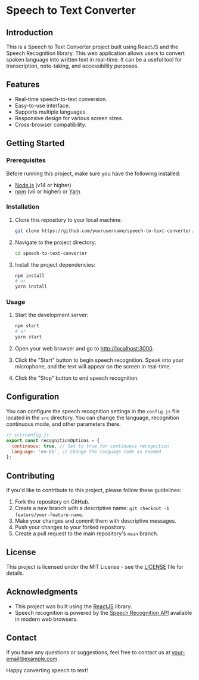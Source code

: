 # Speech to Text Converter

## Introduction

This is a Speech to Text Converter project built using ReactJS and the Speech Recognition library. This web application allows users to convert spoken language into written text in real-time. It can be a useful tool for transcription, note-taking, and accessibility purposes.

## Features

- Real-time speech-to-text conversion.
- Easy-to-use interface.
- Supports multiple languages.
- Responsive design for various screen sizes.
- Cross-browser compatibility.

## Getting Started

### Prerequisites

Before running this project, make sure you have the following installed:

- [Node.js](https://nodejs.org/) (v14 or higher)
- [npm](https://www.npmjs.com/) (v6 or higher) or [Yarn](https://yarnpkg.com/)

### Installation

1. Clone this repository to your local machine:

   ```bash
   git clone https://github.com/yourusername/speech-to-text-converter.git
   ```

2. Navigate to the project directory:

   ```bash
   cd speech-to-text-converter
   ```

3. Install the project dependencies:

   ```bash
   npm install
   # or
   yarn install
   ```

### Usage

1. Start the development server:

   ```bash
   npm start
   # or
   yarn start
   ```

2. Open your web browser and go to [http://localhost:3000](http://localhost:3000).

3. Click the "Start" button to begin speech recognition. Speak into your microphone, and the text will appear on the screen in real-time.

4. Click the "Stop" button to end speech recognition.

## Configuration

You can configure the speech recognition settings in the `config.js` file located in the `src` directory. You can change the language, recognition continuous mode, and other parameters there.

```javascript
// src/config.js
export const recognitionOptions = {
  continuous: true, // Set to true for continuous recognition
  language: 'en-US', // Change the language code as needed
};
```

## Contributing

If you'd like to contribute to this project, please follow these guidelines:

1. Fork the repository on GitHub.
2. Create a new branch with a descriptive name: `git checkout -b feature/your-feature-name`.
3. Make your changes and commit them with descriptive messages.
4. Push your changes to your forked repository.
5. Create a pull request to the main repository's `main` branch.

## License

This project is licensed under the MIT License - see the [LICENSE](LICENSE) file for details.

## Acknowledgments

- This project was built using the [ReactJS](https://reactjs.org/) library.
- Speech recognition is powered by the [Speech Recognition API](https://developer.mozilla.org/en-US/docs/Web/API/SpeechRecognition) available in modern web browsers.

## Contact

If you have any questions or suggestions, feel free to contact us at [your-email@example.com](mailto:your-email@example.com).

Happy converting speech to text!

